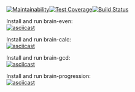 [![Maintainability](https://api.codeclimate.com/v1/badges/c3d2cbf07d29c8a53ed2/maintainability)](https://codeclimate.com/github/aamanunin/project-lvl1-s438/maintainability)[![Test Coverage](https://api.codeclimate.com/v1/badges/c3d2cbf07d29c8a53ed2/test_coverage)](https://codeclimate.com/github/aamanunin/project-lvl1-s438/test_coverage)[![Build Status](https://travis-ci.org/aamanunin/project-lvl1-s438.svg?branch=master)](https://travis-ci.org/aamanunin/project-lvl1-s438)

Install and run brain-even:  
[![asciicast](https://asciinema.org/a/IYNtdjtsscDYU8eut1PpT7C46.svg)](https://asciinema.org/a/IYNtdjtsscDYU8eut1PpT7C46)

Install and run brain-calc:  
[![asciicast](https://asciinema.org/a/XIo77Bg1HycyiOIye1k0GBDVR.svg)](https://asciinema.org/a/XIo77Bg1HycyiOIye1k0GBDVR)  

Install and run brain-gcd:  
[![asciicast](https://asciinema.org/a/Sj8c8N4BP3PTAGquqyUHrsNH9.svg)](https://asciinema.org/a/Sj8c8N4BP3PTAGquqyUHrsNH9)  

Install and run brain-progression:  
[![asciicast](https://asciinema.org/a/hxLUyzjK1oRYAKHMIzunVzL0T.svg)](https://asciinema.org/a/hxLUyzjK1oRYAKHMIzunVzL0T)
